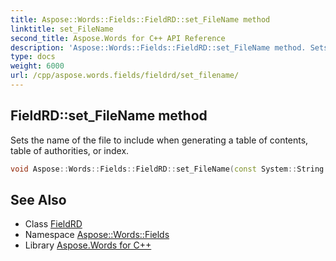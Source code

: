```yaml
---
title: Aspose::Words::Fields::FieldRD::set_FileName method
linktitle: set_FileName
second_title: Aspose.Words for C++ API Reference
description: 'Aspose::Words::Fields::FieldRD::set_FileName method. Sets the name of the file to include when generating a table of contents, table of authorities, or index in C++.'
type: docs
weight: 6000
url: /cpp/aspose.words.fields/fieldrd/set_filename/
---
```

## FieldRD::set_FileName method


Sets the name of the file to include when generating a table of contents, table of authorities, or index.

```cpp
void Aspose::Words::Fields::FieldRD::set_FileName(const System::String &value)
```

## See Also

* Class [FieldRD](../)
* Namespace [Aspose::Words::Fields](../../)
* Library [Aspose.Words for C++](../../../)
